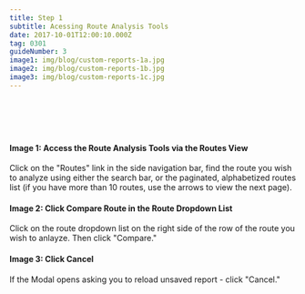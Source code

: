 ```yaml
---
title: Step 1
subtitle: Acessing Route Analysis Tools
date: 2017-10-01T12:00:10.000Z
tag: 0301
guideNumber: 3
image1: img/blog/custom-reports-1a.jpg
image2: img/blog/custom-reports-1b.jpg
image3: img/blog/custom-reports-1c.jpg
---
```


# &nbsp; 
#### Image 1: Access the Route Analysis Tools via the Routes View
Click on the "Routes" link in the side navigation bar, find the route you wish to analyze using either the search bar, or the paginated, alphabetized routes list (if you have more than 10 routes, use the arrows to view the next page).

#### Image 2: Click Compare Route in the Route Dropdown List
Click on the route dropdown list on the right side of the row of the route you wish to anlayze. Then click "Compare."

#### Image 3: Click Cancel
If the Modal opens asking you to reload unsaved report - click "Cancel."